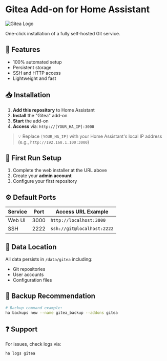 

# Gitea Add-on for Home Assistant

![Gitea Logo](https://gitea.io/images/gitea.png)

One-click installation of a fully self-hosted Git service.

## 🌟 Features
- 100% automated setup
- Persistent storage
- SSH and HTTP access
- Lightweight and fast

## 📥 Installation
1. **Add this repository** to Home Assistant
2. **Install** the "Gitea" add-on
3. **Start** the add-on
4. **Access** via: `http://[YOUR_HA_IP]:3000`

> 💡 Replace `[YOUR_HA_IP]` with your Home Assistant's local IP address (e.g., `http://192.168.1.100:3000`)

## 🔧 First Run Setup
1. Complete the web installer at the URL above
2. Create your **admin account**
3. Configure your first repository

## ⚙️ Default Ports
| Service | Port | Access URL Example |
|---------|------|---------------------|
| Web UI  | 3000 | `http://localhost:3000` |
| SSH     | 2222 | `ssh://git@localhost:2222` |

## 💾 Data Location
All data persists in `/data/gitea` including:
- Git repositories
- User accounts
- Configuration files

## 🔄 Backup Recommendation
```bash
# Backup command example:
ha backups new --name gitea_backup --addons gitea
```

## ❓ Support
For issues, check logs via:
```bash
ha logs gitea
```

